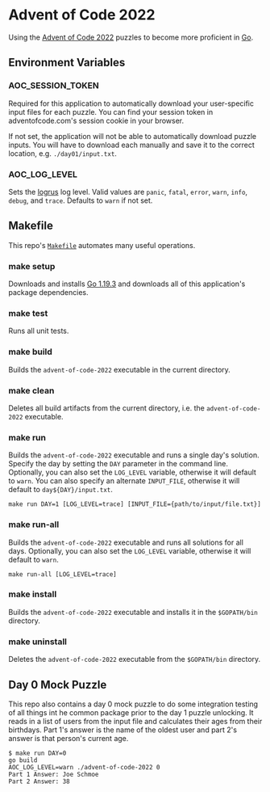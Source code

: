 # Advent of Code 2022

Using the [Advent of Code 2022](https://adventofcode.com/2022/) puzzles to become more proficient in [Go](https://golang.org/).

## Environment Variables

### AOC_SESSION_TOKEN

Required for this application to automatically download your user-specific input files for each puzzle. You can find your session token in adventofcode.com's session cookie in your browser.

If not set, the application will not be able to automatically download puzzle inputs. You will have to download each manually and save it to the correct location, e.g. `./day01/input.txt`.

### AOC_LOG_LEVEL

Sets the [logrus](https://github.com/Sirupsen/logrus) log level. Valid values are `panic`, `fatal`, `error`, `warn`, `info`, `debug`, and `trace`. Defaults to `warn` if not set.

## Makefile

This repo's [`Makefile`](./Makefile) automates many useful operations.

### make setup

Downloads and installs [Go 1.19.3](https://go.dev/dl/) and downloads all of this application's package dependencies.

### make test

Runs all unit tests.

### make build

Builds the `advent-of-code-2022` executable in the current directory.

### make clean

Deletes all build artifacts from the current directory, i.e. the `advent-of-code-2022` executable.

### make run

Builds the `advent-of-code-2022` executable and runs a single day's solution. Specify the day by setting the `DAY` parameter in the command line. Optionally, you can also set the `LOG_LEVEL` variable, otherwise it will default to `warn`. You can also specify an alternate `INPUT_FILE`, otherwise it will default to `day${DAY}/input.txt`.

```
make run DAY=1 [LOG_LEVEL=trace] [INPUT_FILE={path/to/input/file.txt}]
```

### make run-all

Builds the `advent-of-code-2022` executable and runs all solutions for all days. Optionally, you can also set the `LOG_LEVEL` variable, otherwise it will default to `warn`.

```
make run-all [LOG_LEVEL=trace]
```

### make install

Builds the `advent-of-code-2022` executable and installs it in the `$GOPATH/bin` directory.

### make uninstall

Deletes the `advent-of-code-2022` executable from the `$GOPATH/bin` directory.

## Day 0 Mock Puzzle

This repo also contains a day 0 mock puzzle to do some integration testing of all things int he common package prior to the day 1 puzzle unlocking. It reads in a list of users from the input file and calculates their ages from their birthdays. Part 1's answer is the name of the oldest user and part 2's answer is that person's current age.

```
$ make run DAY=0
go build
AOC_LOG_LEVEL=warn ./advent-of-code-2022 0
Part 1 Answer: Joe Schmoe
Part 2 Answer: 38
```